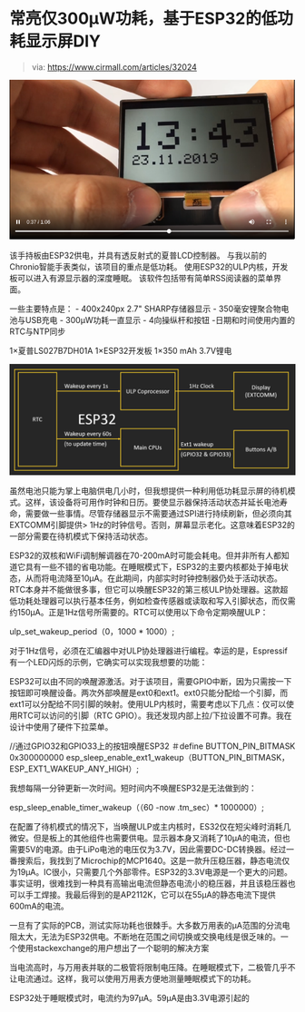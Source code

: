# 常亮仅300µW功耗，基于ESP32的低功耗显示屏DIY

> via: https://www.cirmall.com/articles/32024



![image-20210313095632628](_assets/Untitled/image-20210313095632628.png)

该手持板由ESP32供电，并具有透反射式的夏普LCD控制器。
与我以前的Chronio智能手表类似，该项目的重点是低功耗。
使用ESP32的ULP内核，开发板可以进入有源显示器的深度睡眠。
该软件包括带有简单RSS阅读器的菜单界面。


一些主要特点是：
\- 400x240px 2.7" SHARP存储器显示
\- 350毫安锂聚合物电池与USB充电
\- 300μW功耗一直显示
\- 4向操纵杆和按钮
-日期和时间使用内置的RTC与NTP同步

 

1×夏普LS027B7DH01A
1×ESP32开发板
1×350 mAh 3.7V锂电

 

![img](_assets/Untitled/Fg6w9F5kqqu0LtxzEQKHihzoeft_)

虽然电池只能为掌上电脑供电几小时，但我想提供一种利用低功耗显示屏的待机模式。这样，该设备将可用作时钟和日历。要使显示器保持活动状态并延长电池寿命，需要做一些事情。尽管存储器显示不需要通过SPI进行持续刷新，但必须向其EXTCOMM引脚提供> 1Hz的时钟信号。否则，屏幕显示老化。这意味着ESP32的一部分需要在待机模式下保持活动状态。


ESP32的双核和WiFi调制解调器在70-200mA时可能会耗电。但并非所有人都知道它具有一些不错的省电功能。在睡眠模式下，ESP32的主要内核都处于掉电状态，从而将电流降至10µA。在此期间，内部实时时钟控制器仍处于活动状态。RTC本身并不能做很多事，但它可以唤醒ESP32的第三核ULP协处理器。这款超低功耗处理器可以执行基本任务，例如检查传感器或读取和写入引脚状态，而仅需约150µA。正是1Hz信号所需要的。RTC可以使用以下命令定期唤醒ULP：

ulp_set_wakeup_period（0，1000 * 1000）;

对于1Hz信号，必须在汇编器中对ULP协处理器进行编程。幸运的是，Espressif有一个LED闪烁的示例，它确实可以实现我想要的功能：

ESP32可以由不同的唤醒源激活。对于该项目，需要GPIO中断，因为只需按一下按钮即可唤醒设备。两次外部唤醒是ext0和ext1。ext0只能分配给一个引脚，而ext1可以分配给不同引脚的映射。使用ULP内核时，需要考虑以下几点：仅可以使用RTC可以访问的引脚（RTC GPIO）。我还发现内部上拉/下拉设置不可靠。我在设计中使用了硬件下拉菜单。

//通过GPIO32和GPIO33上的按钮唤醒ESP32 
＃define BUTTON_PIN_BITMASK 0x300000000 
esp_sleep_enable_ext1_wakeup（BUTTON_PIN_BITMASK，ESP_EXT1_WAKEUP_ANY_HIGH）;

我想每隔一分钟更新一次时间。短时间内不唤醒ESP32是无法做到的：

esp_sleep_enable_timer_wakeup（（60 -now .tm_sec）* 1000000）;

在配置了待机模式的情况下，当唤醒ULP或主内核时，ES32仅在短尖峰时消耗几微安。但是板上的其他组件也需要供电。显示器本身又消耗了10µA的电流，但也需要5V的电源。由于LiPo电池的电压仅为3.7V，因此需要DC-DC转换器。经过一番搜索后，我找到了Microchip的MCP1640。这是一款升压稳压器，静态电流仅为19µA。IC很小，只需要几个外部零件。ESP32的3.3V电源是一个更大的问题。事实证明，很难找到一种具有高输出电流但静态电流小的稳压器，并且该稳压器也可以手工焊接。我最后得到的是AP2112K，它可以在55µA的静态电流下提供600mA的电流。 

一旦有了实际的PCB，测试实际功耗也很棘手。大多数万用表的µA范围的分流电阻太大，无法为ESP32供电。不断地在范围之间切换或交换电线是很乏味的。一个使用stackexchange的用户想出了一个聪明的解决方案

当电流高时，与万用表并联的二极管将限制电压降。在睡眠模式下，二极管几乎不让电流通过。这样，我可以使用万用表方便地测量睡眠模式下的功耗。 

ESP32处于睡眠模式时，电流约为97µA。59µA是由3.3V电源引起的